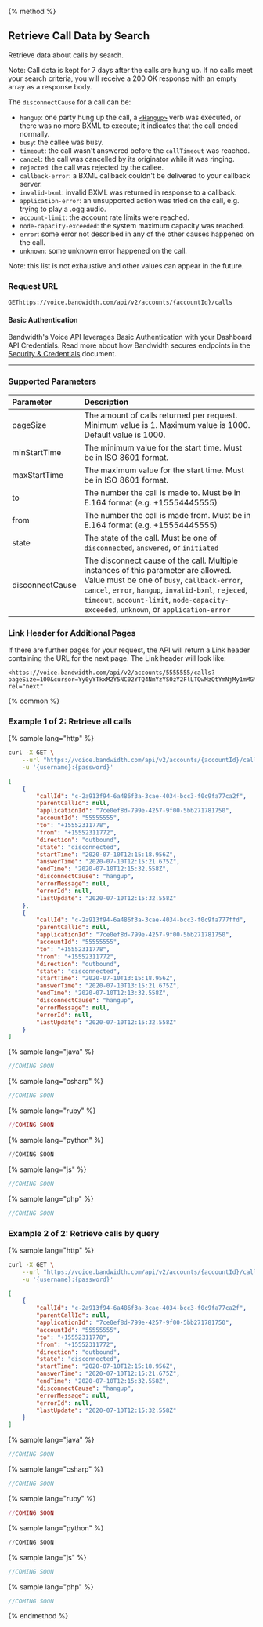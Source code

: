 {% method %}

## Retrieve Call Data by Search
Retrieve data about calls by search. 

Note: Call data is kept for 7 days after the calls are hung up. If no calls meet your search criteria, you will receive a 200 OK response with an empty array as a response body. 

The `disconnectCause` for a call can be:
- `hangup`: one party hung up the call, a [`<Hangup>`](../../bxml/verbs/hangup.md) verb was executed, or there was no more BXML to execute; it indicates that the call ended normally.
- `busy`: the callee was busy.
- `timeout`: the call wasn't answered before the `callTimeout` was reached.
- `cancel`: the call was cancelled by its originator while it was ringing.
- `rejected`: the call was rejected by the callee.
- `callback-error`: a BXML callback couldn't be delivered to your callback server.
- `invalid-bxml`: invalid BXML was returned in response to a callback.
- `application-error`: an unsupported action was tried on the call, e.g. trying to play a .ogg audio.
- `account-limit`: the account rate limits were reached.
- `node-capacity-exceeded`: the system maximum capacity was reached.
- `error`: some error not described in any of the other causes happened on the call.
- `unknown`: some unknown error happened on the call.

Note: this list is not exhaustive and other values can appear in the future.

### Request URL

<code class="get">GET</code>`https://voice.bandwidth.com/api/v2/accounts/{accountId}/calls`

#### Basic Authentication

Bandwidth's Voice API leverages Basic Authentication with your Dashboard API Credentials. Read more about how Bandwidth secures endpoints in the [Security & Credentials](../../../guides/accountCredentials.md) document.

---

### Supported Parameters

| Parameter        | Description                                                                                                                                                                                                                                                                        |
|:-----------------|:-----------------------------------------------------------------------------------------------------------------------------------------------------------------------------------------------------------------------------------------------------------------------------------|
| pageSize         | The amount of calls returned per request. Minimum value is 1. Maximum value is 1000. Default value is 1000.                                                                                                                                                                        |
| minStartTime     | The minimum value for the start time. Must be in ISO 8601 format.                                                                                                                                                                                                                  |
| maxStartTime     | The maximum value for the start time. Must be in ISO 8601 format.                                                                                                                                                                                                                  |
| to               | The number the call is made to. Must be in E.164 format (e.g. +15554445555)                                                                                                                                                                                                        |
| from             | The number the call is made from. Must be in E.164 format (e.g. +15554445555)                                                                                                                                                                                                      |
| state            | The state of the call. Must be one of `disconnected`, `answered`, or `initiated`                                                                                                                                                                                                   |
| disconnectCause  | The disconnect cause of the call. Multiple instances of this parameter are allowed. Value must be one of `busy`, `callback-error`, `cancel`, `error`, `hangup`, `invalid-bxml`, `rejeced`, `timeout`, `account-limit`, `node-capacity-exceeded`, `unknown`, or `application-error` |

### Link Header for Additional Pages

If there are further pages for your request, the API will return a Link header containing the URL for the next page. The Link header will look like:

```$xslt
<https://voice.bandwidth.com/api/v2/accounts/5555555/calls?pageSize=100&cursor=Yy0yYTkxM2Y5NC02YTQ4NmYzYS0zY2FlLTQwMzQtYmNjMy1mMGM5ZmE3NzMyZGU>; rel="next"
```

{% common %}

### Example 1 of 2: Retrieve all calls

{% sample lang="http" %}

```bash
curl -X GET \
    --url "https://voice.bandwidth.com/api/v2/accounts/{accountId}/calls" \
    -u '{username}:{password}'
```

```json
[
    {
        "callId": "c-2a913f94-6a486f3a-3cae-4034-bcc3-f0c9fa77ca2f",
        "parentCallId": null,
        "applicationId": "7ce0ef8d-799e-4257-9f00-5bb271781750",
        "accountId": "55555555",
        "to": "+15552311778",
        "from": "+15552311772",
        "direction": "outbound",
        "state": "disconnected",
        "startTime": "2020-07-10T12:15:18.956Z",
        "answerTime": "2020-07-10T12:15:21.675Z",
        "endTime": "2020-07-10T12:15:32.558Z",
        "disconnectCause": "hangup",
        "errorMessage": null,
        "errorId": null,
        "lastUpdate": "2020-07-10T12:15:32.558Z"
    },
    {
        "callId": "c-2a913f94-6a486f3a-3cae-4034-bcc3-f0c9fa777ffd",
        "parentCallId": null,
        "applicationId": "7ce0ef8d-799e-4257-9f00-5bb271781750",
        "accountId": "55555555",
        "to": "+15552311778",
        "from": "+15552311772",
        "direction": "outbound",
        "state": "disconnected",
        "startTime": "2020-07-10T13:15:18.956Z",
        "answerTime": "2020-07-10T13:15:21.675Z",
        "endTime": "2020-07-10T12:13:32.558Z",
        "disconnectCause": "hangup",
        "errorMessage": null,
        "errorId": null,
        "lastUpdate": "2020-07-10T12:15:32.558Z"
    }
]
```

{% sample lang="java" %}

```java
//COMING SOON
```

{% sample lang="csharp" %}

```csharp
//COMING SOON
```

{% sample lang="ruby" %}

```ruby
//COMING SOON
```

{% sample lang="python" %}

```python
//COMING SOON
```

{% sample lang="js" %}

```js
//COMING SOON
```

{% sample lang="php" %}

```php
//COMING SOON
```

### Example 2 of 2: Retrieve calls by query

{% sample lang="http" %}

```bash
curl -X GET \
    --url "https://voice.bandwidth.com/api/v2/accounts/{accountId}/calls?pageSize=10&minStartTime=2020-07-13T12:00:000Z&maxStartTime=2020-07-13T13:00:000Z&to=+15552311778&from=+15552311772&state=disconnected&disconnectCause=hangup&disconnectCause=timeout" \
    -u '{username}:{password}'
```

```json
[
    {
        "callId": "c-2a913f94-6a486f3a-3cae-4034-bcc3-f0c9fa77ca2f",
        "parentCallId": null,
        "applicationId": "7ce0ef8d-799e-4257-9f00-5bb271781750",
        "accountId": "55555555",
        "to": "+15552311778",
        "from": "+15552311772",
        "direction": "outbound",
        "state": "disconnected",
        "startTime": "2020-07-10T12:15:18.956Z",
        "answerTime": "2020-07-10T12:15:21.675Z",
        "endTime": "2020-07-10T12:15:32.558Z",
        "disconnectCause": "hangup",
        "errorMessage": null,
        "errorId": null,
        "lastUpdate": "2020-07-10T12:15:32.558Z"
    }
]
```

{% sample lang="java" %}

```java
//COMING SOON
```

{% sample lang="csharp" %}

```csharp
//COMING SOON
```

{% sample lang="ruby" %}

```ruby
//COMING SOON
```

{% sample lang="python" %}

```python
//COMING SOON
```

{% sample lang="js" %}

```js
//COMING SOON
```

{% sample lang="php" %}

```php
//COMING SOON
```

{% endmethod %}
